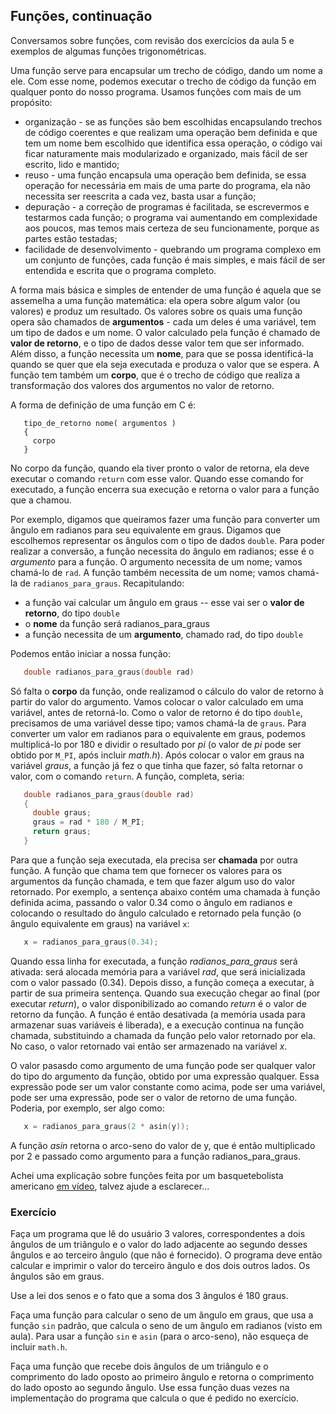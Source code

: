 ## Funções, continuação

Conversamos sobre funções, com revisão dos exercícios da aula 5 e exemplos de algumas funções trigonométricas.

Uma função serve para encapsular um trecho de código, dando um nome a ele.
Com esse nome, podemos executar o trecho de código da função em qualquer ponto do nosso programa.
Usamos funções com mais de um propósito:
- organização - se as funções são bem escolhidas encapsulando trechos de código coerentes e que realizam uma operação bem definida e que tem um nome bem escolhido que identifica essa operação, o código vai ficar naturamente mais modularizado e organizado, mais fácil de ser escrito, lido e mantido;
- reuso - uma função encapsula uma operação bem definida, se essa operação for necessária em mais de uma parte do programa, ela não necessita ser reescrita a cada vez, basta usar a função; 
- depuração - a correção de programas é facilitada, se escrevermos e testarmos cada função; o programa vai aumentando em complexidade aos poucos, mas temos mais certeza de seu funcionamente, porque as partes estão testadas;
- facilidade de desenvolvimento - quebrando um programa complexo em um conjunto de funções, cada função é mais simples, e mais fácil de ser entendida e escrita que o programa completo.

A forma mais básica e simples de entender de uma função é aquela que se assemelha a uma função matemática: ela opera sobre algum valor (ou valores) e produz um resultado.
Os valores sobre os quais uma função opera são chamados de **argumentos** - cada um deles é uma variável, tem um tipo de dados e um nome.
O valor calculado pela função é chamado de **valor de retorno**, e o tipo de dados desse valor tem que ser informado.
Além disso, a função necessita um **nome**, para que se possa identificá-la quando se quer que ela seja executada e produza o valor que se espera.
A função tem também um **corpo**, que é o trecho de código que realiza a transformação dos valores dos argumentos no valor de retorno.

A forma de definição de uma função em C é:
```
   tipo_de_retorno nome( argumentos )
   {
     corpo
   }
```
No corpo da função, quando ela tiver pronto o valor de retorna, ela deve executar o comando `return` com esse valor.
Quando esse comando for executado, a função encerra sua execução e retorna o valor para a função que a chamou.

Por exemplo, digamos que queiramos fazer uma função para converter um ângulo em radianos para seu equivalente em graus.
Digamos que escolhemos representar os ângulos com o tipo de dados `double`.
Para poder realizar a conversão, a função necessita do ângulo em radianos; esse é o *argumento* para a função.
O argumento necessita de um nome; vamos chamá-lo de `rad`.
A função também necessita de um nome; vamos chamá-la de `radianos_para_graus`.
Recapitulando:
- a função vai calcular um ângulo em graus -- esse vai ser o **valor de retorno**, do tipo `double`
- o **nome** da função será radianos_para_graus
- a função necessita de um **argumento**, chamado rad, do tipo `double`

Podemos então iniciar a nossa função:
```c
   double radianos_para_graus(double rad)
```

Só falta o **corpo** da função, onde realizamod o cálculo do valor de retorno à partir do valor do argumento.
Vamos colocar o valor calculado em uma variável, antes de retorná-lo. Como o valor de retorno é do tipo `double`, precisamos de uma variável desse tipo; vamos chamá-la de `graus`.
Para converter um valor em radianos para o equivalente em graus, podemos multiplicá-lo por 180 e dividir o resultado por *pi* (o valor de *pi* pode ser obtido por `M_PI`, após incluir *math.h*).
Após colocar o valor em graus na variável *graus*, a função já fez o que tinha que fazer, só falta retornar o valor, com o comando `return`.
A função, completa, seria:
```c
   double radianos_para_graus(double rad)
   {
     double graus;
     graus = rad * 180 / M_PI;
     return graus;
   }
```


Para que a função seja executada, ela precisa ser **chamada** por outra função.
A função que chama tem que fornecer os valores para os argumentos da função chamada, e tem que fazer algum uso do valor retornado.
Por exemplo, a sentença abaixo contém uma chamada à função definida acima, passando o valor 0.34 como o ângulo em radianos e colocando o resultado do ângulo calculado e retornado pela função (o ângulo equivalente em graus) na variável `x`:
```c
   x = radianos_para_graus(0.34);
```
Quando essa linha for executada, a função *radianos_para_graus* será ativada: será alocada memória para a variável *rad*, que será inicializada com o valor passado (0.34). Depois disso, a função começa a executar, à partir de sua primeira sentença. 
Quando sua execução chegar ao final (por executar *return*), o valor disponibilizado ao comando *return* é o valor de retorno da função.
A função é então desativada (a memória usada para armazenar suas variáveis é liberada), e a execução continua na função chamada, substituindo a chamada da função pelo valor retornado por ela. No caso, o valor retornado vai então ser armazenado na variável *x*.

O valor pasasdo como argumento de uma função pode ser qualquer valor do tipo do argumento da função, obtido por uma expressão qualquer. Essa expressão pode ser um valor constante como acima, pode ser uma variável, pode ser uma expressão, pode ser o valor de retorno de uma função. Poderia, por exemplo, ser algo como:
```c
   x = radianos_para_graus(2 * asin(y));
```
A função *asin* retorna o arco-seno do valor de y, que é então multiplicado por 2 e passado como argumento para a função radianos_para_graus.

Achei uma explicação sobre funções feita por um basquetebolista americano [em vídeo](https://www.youtube.com/watch?v=gm3GPfUq0Wg), talvez ajude a esclarecer...

### Exercício

Faça um programa que lê do usuário 3 valores, correspondentes a dois ângulos de um triângulo e o valor do lado adjacente ao segundo desses ângulos e ao terceiro ângulo (que não é fornecido).
O programa deve então calcular e imprimir o valor do terceiro ângulo e dos dois outros lados.
Os ângulos são em graus.

Use a lei dos senos e o fato que a soma dos 3 ângulos é 180 graus.

Faça uma função para calcular o seno de um ângulo em graus, que usa a função `sin` padrão, que calcula o seno de um ângulo em radianos (visto em aula). Para usar a função `sin` e `asin` (para o arco-seno), não esqueça de incluir `math.h`.

Faça uma função que recebe dois ângulos de um triângulo e o comprimento do lado oposto ao primeiro ângulo e retorna o comprimento do lado oposto ao segundo ângulo. Use essa função duas vezes na implementação do programa que calcula o que é pedido no exercício.
